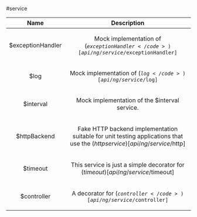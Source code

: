 
#service

| Name | Description |
| :--: | :--: |
| $exceptionHandler | <p>Mock implementation of (<code>$exceptionHandler</code>)[api/ng/service/$exceptionHandler]</p>  |
| $log | <p>Mock implementation of (<code>$log</code>)[api/ng/service/$log]</p>  |
| $interval | <p>Mock implementation of the $interval service.</p>  |
| $httpBackend | <p>Fake HTTP backend implementation suitable for unit testing applications that use the ($http service)[api/ng/service/$http]</p>  |
| $timeout | <p>This service is just a simple decorator for ($timeout)[api/ng/service/$timeout]</p>  |
| $controller | <p>A decorator for (<code>$controller</code>)[api/ng/service/$controller]</p>  |

